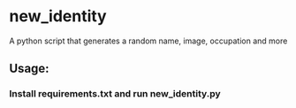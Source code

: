 # new_identity
 A python script that generates a random name, image, occupation and more
 
## Usage:
### Install requirements.txt and run new_identity.py
